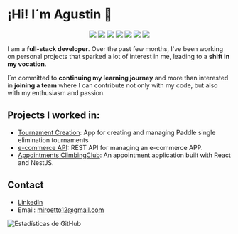 # ¡Hi! I´m Agustin 👋

<p align="center">
  <img src="https://img.shields.io/badge/JavaScript-F7DF1E?style=for-the-badge&logo=javascript&logoColor=black" />
  <img src="https://img.shields.io/badge/TypeScript-3178C6?style=for-the-badge&logo=typescript&logoColor=white" />
  <img src="https://img.shields.io/badge/React-61DAFB?style=for-the-badge&logo=react&logoColor=black" />
  <img src="https://img.shields.io/badge/Node.js-339933?style=for-the-badge&logo=nodedotjs&logoColor=white" />
  <img src="https://img.shields.io/badge/NestJS-E0234E?style=for-the-badge&logo=nestjs&logoColor=white" />
  <img src="https://img.shields.io/badge/PostgreSQL-316192?style=for-the-badge&logo=postgresql&logoColor=white" />
  <img src="https://img.shields.io/badge/Express-brightgreen?style=for-the-badge&logo=express&logoColor=white" />

</p>

I am a **full-stack developer**. Over the past few months, I've been working on personal projects that sparked a lot of interest in me, leading to a **shift in my vocation**.

I´m committed to **continuing my learning journey** and more than interested in **joining a team** where I can contribute not only with my code, but also with my enthusiasm and passion.

## Projects I worked in:
- [Tournament Creation](https://github.com/estebannecuse/PadelArena-Back): App for creating and managing Paddle single elimination tournaments
- [e-commerce API](https://github.com/Agusdor96/agus-ecommerce): REST API for managing an e-commerce APP.
- [Appointments ClimbingClub](https://github.com/juan/music-api):  An appointment application built with React and NestJS.

## Contact
- [LinkedIn](https://www.linkedin.com/in/agustin-repetto-3646a42b7)
- Email: miroetto12@gmail.com

![Estadísticas de GitHub](https://github-readme-stats.vercel.app/api?username=Agusdor96&show_icons=true)

